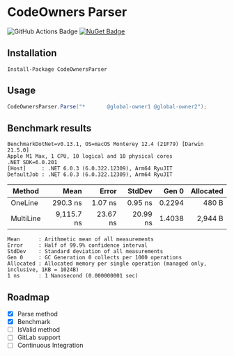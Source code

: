 # CodeOwners Parser

![GitHub Actions Badge](https://github.com/vhatsura/codeowners-parser/actions/workflows/continuous.integration.yml/badge.svg)
[![NuGet Badge](https://buildstats.info/nuget/CodeOwnersParser)](https://www.nuget.org/packages/CodeOwnersParser/)

## Installation

```shell
Install-Package CodeOwnersParser
```

## Usage

```csharp
CodeOwnersParser.Parse("*       @global-owner1 @global-owner2");
```

## Benchmark results

```text
BenchmarkDotNet=v0.13.1, OS=macOS Monterey 12.4 (21F79) [Darwin 21.5.0]
Apple M1 Max, 1 CPU, 10 logical and 10 physical cores
.NET SDK=6.0.201
[Host]     : .NET 6.0.3 (6.0.322.12309), Arm64 RyuJIT
DefaultJob : .NET 6.0.3 (6.0.322.12309), Arm64 RyuJIT
```

|    Method |       Mean |    Error |   StdDev |  Gen 0 | Allocated |
|---------- |-----------:|---------:|---------:|-------:|----------:|
|   OneLine |   290.3 ns |  1.07 ns |  0.95 ns | 0.2294 |     480 B |
| MultiLine | 9,115.7 ns | 23.67 ns | 20.99 ns | 1.4038 |   2,944 B |

```text
Mean      : Arithmetic mean of all measurements
Error     : Half of 99.9% confidence interval
StdDev    : Standard deviation of all measurements
Gen 0     : GC Generation 0 collects per 1000 operations
Allocated : Allocated memory per single operation (managed only, inclusive, 1KB = 1024B)
1 ns      : 1 Nanosecond (0.000000001 sec)
```

## Roadmap

* [X] Parse method
* [X] Benchmark
* [ ] IsValid method
* [ ] GitLab support
* [ ] Continuous Integration
